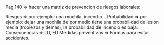 Pag 140 => hacer una matriz de prevencion de riesgos laborales:

Riesgos => por ejemplo: una mochila, incendio...
Probabilidad => por ejemplo: dejar una mochila de por medio tiene una probabilidad de lesion media (tropiezos y demás), la probabilidad de incendio es baja.
Consecuencias => LD, ED
Medidas preventivas => Formas para evitar accidentes.
